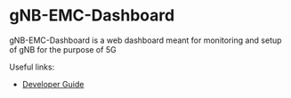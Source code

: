 # gNB-EMC-Dashboard

gNB-EMC-Dashboard is a web dashboard meant for monitoring and setup of gNB for the purpose of 5G

Useful links:
* [Developer Guide](DeveloperGuide.md)
